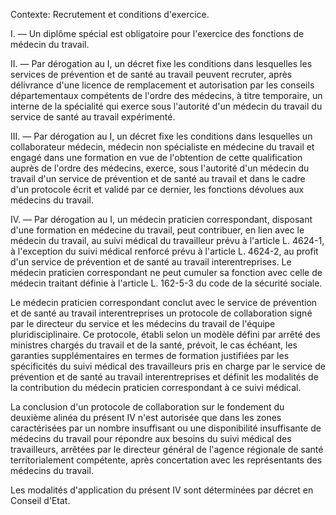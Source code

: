 Contexte: Recrutement et conditions d'exercice.

I. — Un diplôme spécial est obligatoire pour l'exercice des fonctions de médecin du travail.

II. — Par dérogation au I, un décret fixe les conditions dans lesquelles les services de prévention et de santé au travail peuvent recruter, après délivrance d'une licence de remplacement et autorisation par les conseils départementaux compétents de l'ordre des médecins, à titre temporaire, un interne de la spécialité qui exerce sous l'autorité d'un médecin du travail du service de santé au travail expérimenté.

III. — Par dérogation au I, un décret fixe les conditions dans lesquelles un collaborateur médecin, médecin non spécialiste en médecine du travail et engagé dans une formation en vue de l'obtention de cette qualification auprès de l'ordre des médecins, exerce, sous l'autorité d'un médecin du travail d'un service de prévention et de santé au travail et dans le cadre d'un protocole écrit et validé par ce dernier, les fonctions dévolues aux médecins du travail.

IV. — Par dérogation au I, un médecin praticien correspondant, disposant d'une formation en médecine du travail, peut contribuer, en lien avec le médecin du travail, au suivi médical du travailleur prévu à l'article L. 4624-1, à l'exception du suivi médical renforcé prévu à l'article L. 4624-2, au profit d'un service de prévention et de santé au travail interentreprises. Le médecin praticien correspondant ne peut cumuler sa fonction avec celle de médecin traitant définie à l'article L. 162-5-3 du code de la sécurité sociale.

Le médecin praticien correspondant conclut avec le service de prévention et de santé au travail interentreprises un protocole de collaboration signé par le directeur du service et les médecins du travail de l'équipe pluridisciplinaire. Ce protocole, établi selon un modèle défini par arrêté des ministres chargés du travail et de la santé, prévoit, le cas échéant, les garanties supplémentaires en termes de formation justifiées par les spécificités du suivi médical des travailleurs pris en charge par le service de prévention et de santé au travail interentreprises et définit les modalités de la contribution du médecin praticien correspondant à ce suivi médical.

La conclusion d'un protocole de collaboration sur le fondement du deuxième alinéa du présent IV n'est autorisée que dans les zones caractérisées par un nombre insuffisant ou une disponibilité insuffisante de médecins du travail pour répondre aux besoins du suivi médical des travailleurs, arrêtées par le directeur général de l'agence régionale de santé territorialement compétente, après concertation avec les représentants des médecins du travail.

Les modalités d'application du présent IV sont déterminées par décret en Conseil d'Etat.